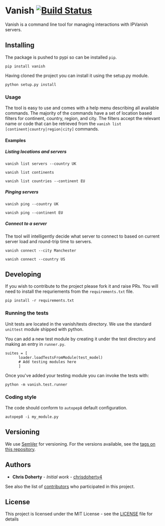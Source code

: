 # Vanish [![Build Status](https://travis-ci.org/chrisdoherty4/vanish.svg?branch=master)](https://travis-ci.org/chrisdoherty4/vanish)

Vanish is a command line tool for managing interactions with IPVanish servers.


## Installing

The package is pushed to pypi so can be installed `pip`.

```
pip install vanish
```

Having cloned the project you can install it using the setup.py module.

```
python setup.py install
```

### Usage

The tool is easy to use and comes with a help menu describing all available commands. The majority of the commands have a set of location based filters for continent, country, region, and city. The filters accept the relevant name or code that can be retrieved from the `vanish list [continent|country|region|city]` commands.

#### Examples
##### Listing locations and servers
```
vanish list servers --country UK

vanish list continents

vanish list countries --continent EU
```

##### Pinging servers
```
vanish ping --country UK

vanish ping --continent EU
```

##### Connect to a server

The tool will intelligently decide what server to connect to based on current server load and round-trip time to servers.
```
vanish connect --city Manchester

vanish connect --country US
```


## Developing

If you wish to contribute to the project please fork it and raise PRs. You will need to install the requriements from the `requirements.txt` file.

```
pip install -r requirements.txt
```

### Running the tests

Unit tests are located in the vanish/tests directory. We use the standard `unittest` module shipped with python.

You can add a new test module by creating it under the test directory and making an entry in `runner.py`.

```
suites = [
      loader.loadTestsFromModule(test_model)
      # Add testing modules here
      ]
```

Once you've added your testing module you can invoke the tests with:
```
python -m vanish.test.runner
```

### Coding style

The code should conform to `autopep8` default configuration.

```
autopep8 -i my_module.py
```

## Versioning

We use [SemVer](http://semver.org/) for versioning. For the versions available, see the [tags on this repository](https://github.com/your/project/tags).

## Authors

* **Chris Doherty** - *Initial work* - [chrisdoherty4](https://github.com/chrisdoherty4)

See also the list of [contributors](https://github.com/your/project/contributors) who participated in this project.

## License

This project is licensed under the MIT License - see the [LICENSE](LICENSE) file for details
